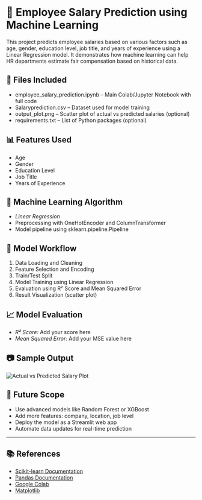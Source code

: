 # 🧠 Employee Salary Prediction using Machine Learning

This project predicts employee salaries based on various factors such as age, gender, education level, job title, and years of experience using a Linear Regression model. It demonstrates how machine learning can help HR departments estimate fair compensation based on historical data.

## 📁 Files Included

- employee_salary_prediction.ipynb – Main Colab/Jupyter Notebook with full code
- Salaryprediction.csv – Dataset used for model training
- output_plot.png – Scatter plot of actual vs predicted salaries (optional)
- requirements.txt – List of Python packages (optional)

## 📊 Features Used

- Age
- Gender
- Education Level
- Job Title
- Years of Experience

## 🧪 Machine Learning Algorithm

- *Linear Regression*
- Preprocessing with OneHotEncoder and ColumnTransformer
- Model pipeline using sklearn.pipeline.Pipeline

## 🧠 Model Workflow

1. Data Loading and Cleaning
2. Feature Selection and Encoding
3. Train/Test Split
4. Model Training using Linear Regression
5. Evaluation using R² Score and Mean Squared Error
6. Result Visualization (scatter plot)

## 📈 Model Evaluation

- *R² Score:* Add your score here
- *Mean Squared Error:* Add your MSE value here

## 📷 Sample Output

![Actual vs Predicted Salary Plot](output_plot.png)

## 🚀 Future Scope

- Use advanced models like Random Forest or XGBoost
- Add more features: company, location, job level
- Deploy the model as a Streamlit web app
- Automate data updates for real-time prediction



---

## 📚 References

- [Scikit-learn Documentation](https://scikit-learn.org/stable/)
- [Pandas Documentation](https://pandas.pydata.org/docs/)
- [Google Colab](https://colab.research.google.com/)
- [Matplotlib](https://matplotlib.org/)
